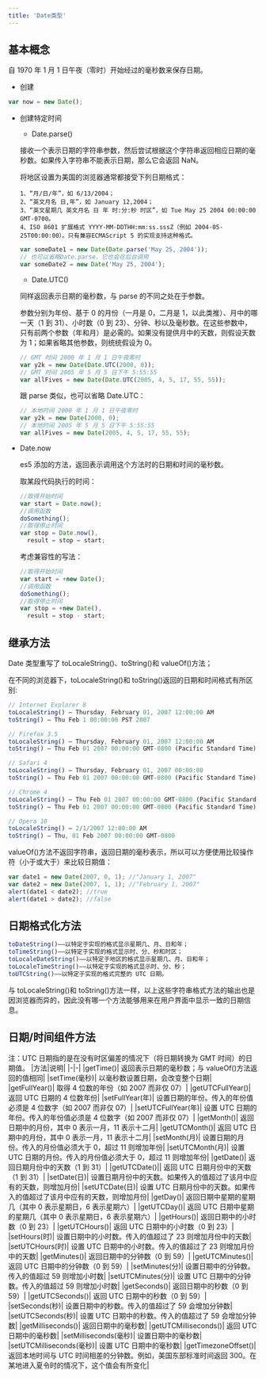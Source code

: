 ```yaml
---
title: 'Date类型'
---
```


## 基本概念

自 1970 年 1 月 1 日午夜（零时）开始经过的毫秒数来保存日期。

- 创建

```js
var now = new Date();
```

- 创建特定时间

  - Date.parse()

  接收一个表示日期的字符串参数，然后尝试根据这个字符串返回相应日期的毫秒数。如果传入字符串不能表示日期，那么它会返回 NaN。

  将地区设置为美国的浏览器通常都接受下列日期格式：

  ```
  1、“月/日/年”，如 6/13/2004；
  2、“英文月名 日,年”，如 January 12,2004；
  3、“英文星期几 英文月名 日 年 时:分:秒 时区”，如 Tue May 25 2004 00:00:00 GMT-0700。
  4、ISO 8601 扩展格式 YYYY-MM-DDTHH:mm:ss.sssZ（例如 2004-05-25T00:00:00）。只有兼容ECMAScript 5 的实现支持这种格式。
  ```

  ```js
  var someDate1 = new Date(Date.parse('May 25, 2004'));
  // 也可以省略Date.parse，它也会在后台调用
  var someDate2 = new Date('May 25, 2004');
  ```

  - Date.UTC()

  同样返回表示日期的毫秒数，与 parse 的不同之处在于参数。

  参数分别为年份、基于 0 的月份（一月是 0，二月是 1，以此类推）、月中的哪一天（1 到 31）、小时数（0 到 23）、分钟、秒以及毫秒数。在这些参数中，只有前两个参数（年和月）是必需的。如果没有提供月中的天数，则假设天数为 1；如果省略其他参数，则统统假设为 0。

  ```js
  // GMT 时间 2000 年 1 月 1 日午夜零时
  var y2k = new Date(Date.UTC(2000, 0));
  // GMT 时间 2005 年 5 月 5 日下午 5:55:55
  var allFives = new Date(Date.UTC(2005, 4, 5, 17, 55, 55));
  ```

  跟 parse 类似，也可以省略 Date.UTC：

  ```js
  // 本地时间 2000 年 1 月 1 日午夜零时
  var y2k = new Date(2000, 0);
  // 本地时间 2005 年 5 月 5 日下午 5:55:55
  var allFives = new Date(2005, 4, 5, 17, 55, 55);
  ```

- Date.now

  es5 添加的方法，返回表示调用这个方法时的日期和时间的毫秒数。

  取某段代码执行的时间：

  ```js
  //取得开始时间
  var start = Date.now();
  //调用函数
  doSomething();
  //取得停止时间
  var stop = Date.now(),
    result = stop – start;
  ```

  考虑兼容性的写法：

  ```js
  //取得开始时间
  var start = +new Date();
  //调用函数
  doSomething();
  //取得停止时间
  var stop = +new Date(),
    result = stop - start;
  ```

## 继承方法

Date 类型重写了 toLocaleString()、toString()和 valueOf()方法；

在不同的浏览器下，toLocaleString()和 toString()返回的日期和时间格式有所区别:

```js
// Internet Explorer 8
toLocaleString() — Thursday, February 01, 2007 12:00:00 AM
toString() — Thu Feb 1 00:00:00 PST 2007

// Firefox 3.5
toLocaleString() — Thursday, February 01, 2007 12:00:00 AM
toString() — Thu Feb 01 2007 00:00:00 GMT-0800 (Pacific Standard Time)

// Safari 4
toLocaleString() — Thursday, February 01, 2007 00:00:00
toString() — Thu Feb 01 2007 00:00:00 GMT-0800 (Pacific Standard Time)

// Chrome 4
toLocaleString() — Thu Feb 01 2007 00:00:00 GMT-0800 (Pacific Standard Time)
toString() — Thu Feb 01 2007 00:00:00 GMT-0800 (Pacific Standard Time)

// Opera 10
toLocaleString() — 2/1/2007 12:00:00 AM
toString() — Thu, 01 Feb 2007 00:00:00 GMT-0800
```

valueOf()方法不返回字符串，返回日期的毫秒表示，所以可以方便使用比较操作符（小于或大于）来比较日期值：

```js
var date1 = new Date(2007, 0, 1); //"January 1, 2007"
var date2 = new Date(2007, 1, 1); //"February 1, 2007"
alert(date1 < date2); //true
alert(date1 > date2); //false
```

## 日期格式化方法

```js
toDateString()——以特定于实现的格式显示星期几、月、日和年；
toTimeString()——以特定于实现的格式显示时、分、秒和时区；
toLocaleDateString()——以特定于地区的格式显示星期几、月、日和年；
toLocaleTimeString()——以特定于实现的格式显示时、分、秒；
toUTCString()——以特定于实现的格式完整的 UTC 日期。
```

与 toLocaleString()和 toString()方法一样，以上这些字符串格式方法的输出也是因浏览器而异的，因此没有哪一个方法能够用来在用户界面中显示一致的日期信息。

## 日期/时间组件方法

注：UTC 日期指的是在没有时区偏差的情况下（将日期转换为 GMT 时间）的日期值。
|方法|说明|
|-|-|
|getTime()| 返回表示日期的毫秒数；与 valueOf()方法返回的值相同|
|setTime(毫秒)| 以毫秒数设置日期，会改变整个日期|
|getFullYear()| 取得 4 位数的年份（如 2007 而非仅 07）|
|getUTCFullYear()| 返回 UTC 日期的 4 位数年份|
|setFullYear(年)| 设置日期的年份。传入的年份值必须是 4 位数字（如 2007 而非仅 07）|
|setUTCFullYear(年)| 设置 UTC 日期的年份。传入的年份值必须是 4 位数字（如 2007 而非仅 07）|
|getMonth()| 返回日期中的月份，其中 0 表示一月，11 表示十二月|
|getUTCMonth()| 返回 UTC 日期中的月份，其中 0 表示一月，11 表示十二月|
|setMonth(月)| 设置日期的月份。传入的月份值必须大于 0，超过 11 则增加年份|
|setUTCMonth(月)| 设置 UTC 日期的月份。传入的月份值必须大于 0，超过 11 则增加年份|
|getDate()| 返回日期月份中的天数（1 到 31）|
|getUTCDate()|| 返回 UTC 日期月份中的天数（1 到 31）|
|setDate(日)| 设置日期月份中的天数。如果传入的值超过了该月中应有的天数，则增加月份|
|setUTCDate(日)| 设置 UTC 日期月份中的天数。如果传入的值超过了该月中应有的天数，则增加月份|
|getDay()| 返回日期中星期的星期几（其中 0 表示星期日，6 表示星期六）|
|getUTCDay()| 返回 UTC 日期中星期的星期几（其中 0 表示星期日，6 表示星期六）|
|getHours()| 返回日期中的小时数（0 到 23）|
|getUTCHours()| 返回 UTC 日期中的小时数（0 到 23）|
|setHours(时)| 设置日期中的小时数。传入的值超过了 23 则增加月份中的天数|
|setUTCHours(时)| 设置 UTC 日期中的小时数。传入的值超过了 23 则增加月份中的天数|
|getMinutes()| 返回日期中的分钟数（0 到 59）|
|getUTCMinutes()| 返回 UTC 日期中的分钟数（0 到 59）|
|setMinutes(分)| 设置日期中的分钟数。传入的值超过 59 则增加小时数|
|setUTCMinutes(分)| 设置 UTC 日期中的分钟数。传入的值超过 59 则增加小时数|
|getSeconds()| 返回日期中的秒数（0 到 59）|
|getUTCSeconds()| 返回 UTC 日期中的秒数（0 到 59）|
|setSeconds(秒)| 设置日期中的秒数。传入的值超过了 59 会增加分钟数|
|setUTCSeconds(秒)| 设置 UTC 日期中的秒数。传入的值超过了 59 会增加分钟数|
|getMilliseconds()| 返回日期中的毫秒数|
|getUTCMilliseconds()| 返回 UTC 日期中的毫秒数|
|setMilliseconds(毫秒)| 设置日期中的毫秒数|
|setUTCMilliseconds(毫秒)| 设置 UTC 日期中的毫秒数|
|getTimezoneOffset()| 返回本地时间与 UTC 时间相差的分钟数。例如，美国东部标准时间返回 300。在某地进入夏令时的情况下，这个值会有所变化|
